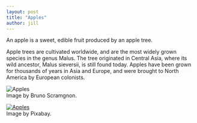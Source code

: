 ```yaml
---
layout: post
title: "Apples"
author: jill
---
```

An apple is a sweet, edible fruit produced by an apple tree.

Apple trees are cultivated worldwide, and are the most widely grown species in
the genus Malus. The tree originated in Central Asia, where its wild ancestor,
Malus sieversii, is still found today. Apples have been grown for thousands of
years in Asia and Europe, and were brought to North America by European
colonists.

<p class="information">
	<img src="{{ site.url }}/assets/images/gallery/apple.jpg" alt="Apples"/><br>
	Image by Bruno Scramgnon.
</p>
<p class="information">
	<a href="https://images.pexels.com/photos/63253/green-apple-pallet-pulpwood-green-food-63253.jpeg?auto=compress&cs=tinysrgb&dpr=2&h=650&w=940" target="_blank">
		<img src="https://images.pexels.com/photos/63253/green-apple-pallet-pulpwood-green-food-63253.jpeg?auto=compress&cs=tinysrgb&dpr=2&h=650&w=940" alt="Apples"/><br>
	</a>
	Image by Pixabay.
</p>
